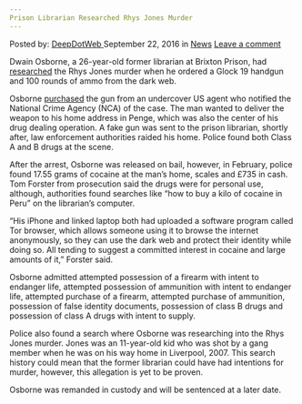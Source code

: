 ```yaml
---
Prison Librarian Researched Rhys Jones Murder
---
```

<article class="post-listing post-15506 post type-post status-publish format-standard hentry category-news">
    <div class="post-inner">
        <span>Posted by: <a href="https://www.deepdotweb.com/author/admin/" title="">DeepDotWeb </a></span>
    <span>September 22, 2016</span>
    <span>in <a href="https://www.deepdotweb.com/category/news/" rel="category tag">News</a></span>
    <span><a href="https://www.deepdotweb.com/2016/09/22/prison-librarian-researched-rhys-jones-murder/#respond">Leave a comment</a></span>
    </p>
    <div class="clear"></div>
    <div class="entry">
    <p>Dwain Osborne, a 26-year-old former librarian at Brixton Prison, had <a href="http://www.standard.co.uk/news/crime/dark-web-constable-had-researched-rhys-jones-murder-a3342556.html">researched</a> the Rhys Jones murder when he ordered a Glock 19 handgun and 100 rounds of ammo from the dark web.</p>
    <p>Osborne <a href="https://www.deepdotweb.com/2016/06/07/prison-librarian-bought-gun-dark-web/">purchased</a> the gun from an undercover US agent who notified the National Crime Agency (NCA) of the case. The man wanted to deliver the weapon to his home address in Penge, which was also the center of his drug dealing operation. A fake gun was sent to the prison librarian, shortly after, law enforcement authorities raided his home. Police found both Class A and B drugs at the scene.</p>
    <p>After the arrest, Osborne was released on bail, however, in February, police found 17.55 grams of cocaine at the man’s home, scales and £735 in cash. Tom Forster from prosecution said the drugs were for personal use, although, authorities found searches like “how to buy a kilo of cocaine in Peru” on the librarian’s computer.</p>
    <p>“His iPhone and linked laptop both had uploaded a software program called Tor browser, which allows someone using it to browse the internet anonymously, so they can use the dark web and protect their identity while doing so. All tending to suggest a committed interest in cocaine and large amounts of it,” Forster said.</p>
    <p>Osborne admitted attempted possession of a firearm with intent to endanger life, attempted possession of ammunition with intent to endanger life, attempted purchase of a firearm, attempted purchase of ammunition, possession of false identity documents, possession of class B drugs and possession of class A drugs with intent to supply.</p>
    <p>Police also found a search where Osborne was researching into the Rhys Jones murder. Jones was an 11-year-old kid who was shot by a gang member when he was on his way home in Liverpool, 2007. This search history could mean that the former librarian could have had intentions for murder, however, this allegation is yet to be proven.</p>
    <p>Osborne was remanded in custody and will be sentenced at a later date.</p>
    </div>
    <span style="display:none" class="updated">2016-09-22</span>
    <div style="display:none" class="vcard author" itemprop="author" itemscope itemtype="http://schema.org/Person"><strong class="fn" itemprop="name">
    
